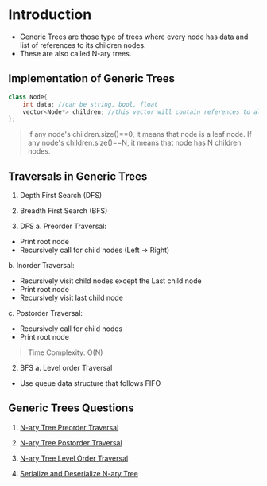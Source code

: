 # Introduction
- Generic Trees are those type of trees where every node has data and list of references to its children nodes.
- These are also called N-ary trees.

## Implementation of Generic Trees
```cpp
class Node{
    int data; //can be string, bool, float
    vector<Node*> children; //this vector will contain references to all child nodes.
};
```
> If any node's children.size()==0, it means that node is a leaf node.
> If any node's children.size()==N, it means that node has N children nodes.

## Traversals in Generic Trees
1. Depth First Search (DFS)
2. Breadth First Search (BFS)

1. DFS
a. Preorder Traversal:
- Print root node
- Recursively call for child nodes (Left -> Right)

b. Inorder Traversal:
- Recursively visit child nodes except the Last child node
- Print root node
- Recursively visit last child node

c. Postorder Traversal:
- Recursively call for child nodes
- Print root node

> Time Complexity: O(N)

2. BFS
a. Level order Traversal
- Use queue data structure that follows FIFO

## Generic Trees Questions
1. [N-ary Tree Preorder Traversal](https://leetcode.com/problems/n-ary-tree-preorder-traversal/description/)

2. [N-ary Tree Postorder Traversal](https://leetcode.com/problems/n-ary-tree-postorder-traversal/description/)

3. [N-ary Tree Level Order Traversal](https://leetcode.com/problems/n-ary-tree-level-order-traversal/description/)

4. [Serialize and Deserialize N-ary Tree](https://leetcode.com/problems/serialize-and-deserialize-n-ary-tree/description/)